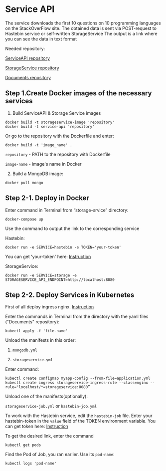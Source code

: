 # Service API

The service downloads the first 10 questions on 10 programming languages on the StackOverFlow site.
The obtained data is sent via POST-request to Hastebin service or self-written StorageService
The output is a link where you can see the data in text format

Needed repository:

[ServiceAPI repository](https://gitlab.mera.com/evsinaev/serviceapi.git)

[StorageService repository](https://gitlab.mera.com/evsinaev/storagesevice-project.git)

[Documents repository](https://gitlab.mera.com/evsinaev/documents.git)

## Step 1.Create Docker images of the necessary services


1. Build ServiceAPI & Storage Service images

```
docker build -t storageservice-image 'repository'
docker build -t service-api 'repository'
```

Or go to the repository with the Dockerfile and enter: 
```
docker build -t 'image_name' .
```

```repository``` - PATH to the repository with Dockerfile

```image-name``` - image's name in Docker

2. Build a MongoDB image:

```
docker pull mongo
```


## Step 2-1. Deploy in Docker

Enter command in Terminal from “storage-srvice” directory:

```docker-compose up```

Use the command to output the link to the corresponding service

Hastebin:

```
docker run -e SERVICE=hastebin -e TOKEN='your-token'
 ```

You can get 'your-token' here: [Instruction](https://www.toptal.com/developers/hastebin/documentation)

StorageService:

```
docker run -e SERVICE=storage -e STORAGESERVICE_API_ENDPOINT=http://localhost:8080
```

## Step 2-2. Deploy Services in Kubernetes

First of all deploy ingress nginx. [Instruction](https://kubernetes.github.io/ingress-nginx/deploy/#docker-desktop)

Enter the commands in Terminal from the directory with the yaml files ("Documents" repository):

```
kubectl apply -f 'file-name'
```

Unload the manifests in this order:

1. ```mongodb.yml```

2. ```storageservice.yml```

Enter command:

```
kubectl create configmap myapp-config --from-file=application.yml
kubectl create ingress storageservice-ingress-rule --class=nginx --rule="localhost/*=storageservice:8080”
 ```

Unload one of the manifests(optionally):

```storageservice-job.yml``` or ```hastebin-job.yml```

To work with the Hastebin service, edit the ```hastebin-job``` file. Enter your hastebin-token in the ```value``` field of the TOKEN environment variable. You can get token here: [Instruction](https://www.toptal.com/developers/hastebin/documentation)

To get the desired link, enter the command

```
kubectl get pods
```

Find the Pod of Job, you ran earlier. Use its ```pod-name```:

```
kubectl logs 'pod-name'
```
